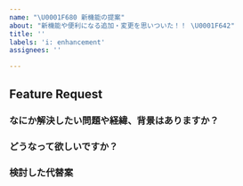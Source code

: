 ```yaml
---
name: "\U0001F680 新機能の提案"
about: "新機能や便利になる追加・変更を思いついた！！ \U0001F642"
title: ''
labels: 'i: enhancement'
assignees: ''

---
```


## Feature Request

### なにか解決したい問題や経緯、背景はありますか？
<!-- あれば書いてください -->
<!-- 単純に使い勝手が悪いというのもアリ -->

### どうなって欲しいですか？

### 検討した代替案
